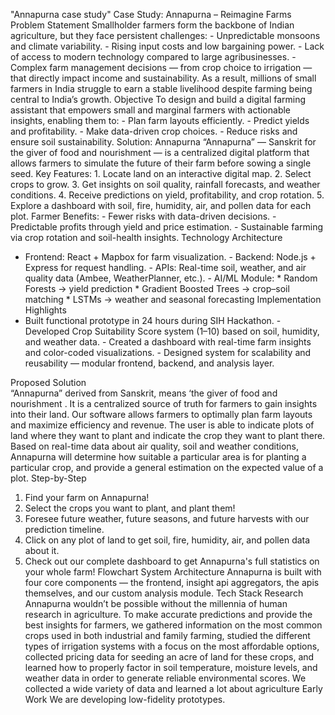 "Annapurna case study"
Case Study: Annapurna – Reimagine Farms
Problem Statement
Smallholder farmers form the backbone of Indian agriculture, but they face persistent challenges: - Unpredictable monsoons and climate variability. - Rising input costs and low bargaining power. - Lack of access to modern technology compared to large agribusinesses. - Complex farm management decisions — from crop choice to irrigation — that directly impact income and sustainability. As a result, millions of small farmers in India struggle to earn a stable livelihood despite farming being central to India’s growth.
Objective
To design and build a digital farming assistant that empowers small and marginal farmers with actionable insights, enabling them to: - Plan farm layouts efficiently. - Predict yields and profitability. - Make data-driven crop choices. - Reduce risks and ensure soil sustainability.
Solution: Annapurna
“Annapurna” — Sanskrit for the giver of food and nourishment — is a centralized digital platform that allows farmers to simulate the future of their farm before sowing a single seed. Key Features: 1. Locate land on an interactive digital map. 2. Select crops to grow. 3. Get insights on soil quality, rainfall forecasts, and weather conditions. 4. Receive predictions on yield, profitability, and crop rotation. 5. Explore a dashboard with soil, fire, humidity, air, and pollen data for each plot. Farmer Benefits: - Fewer risks with data-driven decisions. - Predictable profits through yield and price estimation. - Sustainable farming via crop rotation and soil-health insights.
Technology Architecture
- Frontend: React + Mapbox for farm visualization. - Backend: Node.js + Express for request handling. - APIs: Real-time soil, weather, and air quality data (Ambee, WeatherPlanner, etc.). - AI/ML Module: * Random Forests → yield prediction * Gradient
Boosted Trees → crop–soil matching * LSTMs → weather and seasonal forecasting
Implementation Highlights
- Built functional prototype in 24 hours during SIH Hackathon. - Developed Crop Suitability Score system (1–10) based on soil, humidity, and weather data. - Created a dashboard with real-time farm insights and color-coded visualizations. - Designed system for scalability and reusability — modular frontend, backend, and analysis layer.

Proposed Solution  
“Annapurna” derived from Sanskrit, means ‘the giver of food and nourishment . It is a centralized 
source of truth for farmers to gain insights into their land. Our software allows farmers to optimally 
plan farm layouts and maximize efficiency and revenue. The user is able to indicate plots of land 
where they want to plant and indicate the crop they want to plant there. Based on real-time data 
about air quality, soil and weather conditions, Annapurna will determine how suitable a particular 
area is for planting a particular crop, and provide a general estimation on the expected value of a 
plot. 
Step-by-Step 
1. Find your farm on Annapurna! 
2. Select the crops you want to plant, and plant them! 
3. Foresee future weather, future seasons, and future harvests with our prediction timeline. 
4. Click on any plot of land to get soil, fire, humidity, air, and pollen data about it. 
5. Check out our complete dashboard to get Annapurna's full statistics on your whole farm! 
Flowchart 
System Architecture 
Annapurna is built with four core components — the frontend, insight api aggregators, the apis 
themselves, and our custom analysis module. 
Tech Stack 
Research  
Annapurna wouldn’t be possible without the millennia of human research in agriculture. To make 
accurate predictions and provide the best insights for farmers, we gathered information on the 
most common crops used in both industrial and family farming, studied the different types of 
irrigation systems with a focus on the most affordable options, collected pricing data for seeding 
an acre of land for these crops, and learned how to properly factor in soil temperature, moisture 
levels, and weather data in order to generate reliable environmental scores. 
We collected a wide variety of data and learned a lot about agriculture 
Early Work 
We are developing low-fidelity prototypes.

